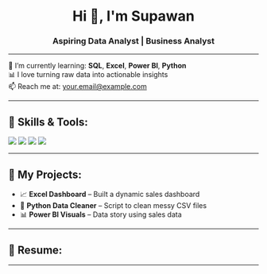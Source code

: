 <h1 align="center">Hi 👋, I'm Supawan</h1>
<h3 align="center">Aspiring Data Analyst | Business Analyst</h3>

---

🌱 I’m currently learning: **SQL**, **Excel**, **Power BI**, **Python**  
📊 I love turning raw data into actionable insights  
📫 Reach me at: your.email@example.com  

---

## 🔧 Skills & Tools:
<p align="left">
  <img src="https://img.shields.io/badge/Excel-217346?style=for-the-badge&logo=microsoft-excel&logoColor=white"/>
  <img src="https://img.shields.io/badge/Power%20BI-F2C811?style=for-the-badge&logo=powerbi&logoColor=black"/>
  <img src="https://img.shields.io/badge/SQL-003B57?style=for-the-badge&logo=sql&logoColor=white"/>
  <img src="https://img.shields.io/badge/Python-3776AB?style=for-the-badge&logo=python&logoColor=white"/>
</p>

---

## 📁 My Projects:
- 📈 **Excel Dashboard** – Built a dynamic sales dashboard
- 🐍 **Python Data Cleaner** – Script to clean messy CSV files
- 📊 **Power BI Visuals** – Data story using sales data

---

## 📎 Resume:

---
